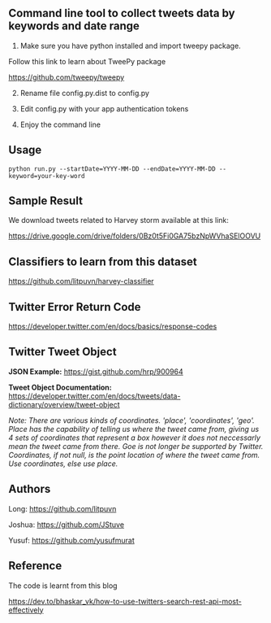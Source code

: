## Command line tool to collect tweets data by keywords and date range

1. Make sure you have python installed and import tweepy package.

Follow this link to learn about TweePy package

https://github.com/tweepy/tweepy

2. Rename file config.py.dist to config.py

3. Edit config.py with your app authentication tokens

4. Enjoy the command line

## Usage
```
python run.py --startDate=YYYY-MM-DD --endDate=YYYY-MM-DD --keyword=your-key-word
```

## Sample Result
We download tweets related to Harvey storm available at this link:

https://drive.google.com/drive/folders/0Bz0t5Fi0GA75bzNpWVhaSElOOVU


## Classifiers to learn from this dataset

https://github.com/litpuvn/harvey-classifier


## Twitter Error Return Code

https://developer.twitter.com/en/docs/basics/response-codes

## Twitter Tweet Object

**JSON Example:** https://gist.github.com/hrp/900964

**Tweet Object Documentation:** https://developer.twitter.com/en/docs/tweets/data-dictionary/overview/tweet-object

*Note: There are various kinds of coordinates. 'place', 'coordinates', 'geo'. Place has the capability of telling us where the tweet came from, giving us 4 sets of coordinates that represent a box however it does not neccessarly mean the tweet came from there. Goe is not longer be supported by Twitter. Coordinates, if not null, is the point location of where the tweet came from. Use coordinates, else use place.*

## Authors

Long: https://github.com/litpuvn

Joshua: https://github.com/JStuve

Yusuf: https://github.com/yusufmurat

## Reference

The code is learnt from this blog

https://dev.to/bhaskar_vk/how-to-use-twitters-search-rest-api-most-effectively
